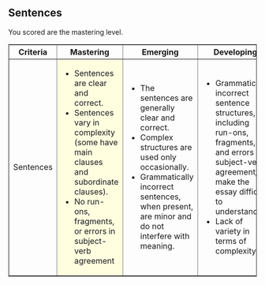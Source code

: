 ## Sentences

You scored are the mastering level.

<table border="1">
<tr><th width="10%">Criteria</th><th width="30%">Mastering</th><th width="30%">Emerging</th><th width="30%">Developing</th></tr>

<tr>
<td>Sentences</td>
<td bgcolor='lightyellow'><ul>
<li>Sentences are clear and correct. </li>
<li>Sentences vary in complexity (some have main clauses and subordinate clauses).</li>
<li>No run-ons, fragments, or errors in subject-verb agreement</li>
</ul></td><td><ul>
<li>The sentences are generally clear and correct.</li>
<li>Complex structures are used only occasionally. </li>
<li>Grammatically incorrect sentences, when present, are minor and do not interfere with meaning.</li>
</ul></td><td><ul>
<li>Grammatically incorrect sentence structures, including run-ons, fragments, and errors in subject-verb agreement, make the essay difficult to understand. </li>
<li>Lack of variety in terms of complexity</li>
</ul></td></tr>

</table>

